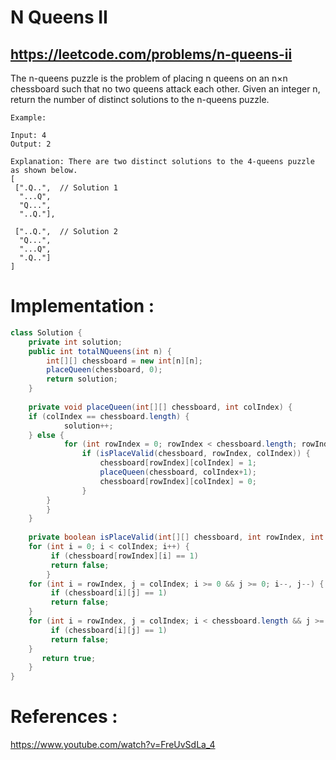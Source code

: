 # N Queens II
## https://leetcode.com/problems/n-queens-ii

The n-queens puzzle is the problem of placing n queens on an n×n chessboard such that no two queens attack each other.
Given an integer n, return the number of distinct solutions to the n-queens puzzle.
```
Example:

Input: 4
Output: 2

Explanation: There are two distinct solutions to the 4-queens puzzle as shown below.
[
 [".Q..",  // Solution 1
  "...Q",
  "Q...",
  "..Q."],

 ["..Q.",  // Solution 2
  "Q...",
  "...Q",
  ".Q.."]
]
```

# Implementation :

```java
class Solution {
    private int solution;
    public int totalNQueens(int n) {
        int[][] chessboard = new int[n][n];
        placeQueen(chessboard, 0);
        return solution;
    }
    
    private void placeQueen(int[][] chessboard, int colIndex) {
	if (colIndex == chessboard.length) {
            solution++;
	} else {
            for (int rowIndex = 0; rowIndex < chessboard.length; rowIndex++) {
                if (isPlaceValid(chessboard, rowIndex, colIndex)) {
                    chessboard[rowIndex][colIndex] = 1;
                    placeQueen(chessboard, colIndex+1);
                    chessboard[rowIndex][colIndex] = 0;
                }
	    }
        }
    }
    
    private boolean isPlaceValid(int[][] chessboard, int rowIndex, int colIndex) {
	for (int i = 0; i < colIndex; i++) {
	     if (chessboard[rowIndex][i] == 1)
		 return false;
        }
	for (int i = rowIndex, j = colIndex; i >= 0 && j >= 0; i--, j--) {
	     if (chessboard[i][j] == 1)
		 return false;
	}
	for (int i = rowIndex, j = colIndex; i < chessboard.length && j >= 0; i++, j--) {
	     if (chessboard[i][j] == 1)
		 return false;
	}
       return true;
    }
}
```

# References :
https://www.youtube.com/watch?v=FreUvSdLa_4
